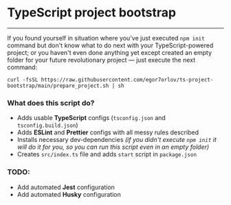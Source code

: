 # TypeScript project bootstrap

---

If you found yourself in situation where you've just executed `npm init` command but don't know what to do next with
your TypeScript-powered project; or you haven't even done anything yet except created an empty folder for your future
revolutionary project — just execute the next command:

```shell
curl -fsSL https://raw.githubusercontent.com/egor7orlov/ts-project-bootstrap/main/prepare_project.sh | sh
```

### What does this script do?

- Adds usable **TypeScript** configs (`tsconfig.json` and `tsconfig.build.json`)
- Adds **ESLint** and **Prettier** configs with all messy rules described
- Installs necessary dev-dependencies _(if you didn't execute `npm init` it will do it for you, so you can run this
  script even in an empty folder)_
- Creates `src/index.ts` file and adds `start` script in `package.json`

### TODO:

- Add automated **Jest** configuration
- Add automated **Husky** configuration
